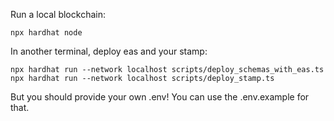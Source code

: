 Run a local blockchain:
```
npx hardhat node
```

In another terminal, deploy eas and your stamp:
```
npx hardhat run --network localhost scripts/deploy_schemas_with_eas.ts
npx hardhat run --network localhost scripts/deploy_stamp.ts
```
But you should provide your own .env! You can use the .env.example for that.
